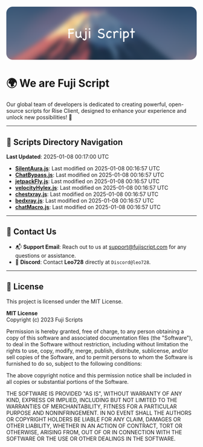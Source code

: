 ![Banner](.github/b.webp)

# 🌍 **We are Fuji Script**

Our global team of developers is dedicated to creating powerful, open-source scripts for Rise Client, designed to enhance your experience and unlock new possibilities! 🌟

---
<!-- SCRIPTS_NAVIGATION_START -->
## 📂 **Scripts Directory Navigation**

**Last Updated**: 2025-01-08 00:17:00 UTC

- **[SilentAura.js](scripts/SilentAura.js)**: Last modified on 2025-01-08 00:16:57 UTC
- **[ChatBypass.js](scripts/ChatBypass.js)**: Last modified on 2025-01-08 00:16:57 UTC
- **[jetpackFly.js](scripts/jetpackFly.js)**: Last modified on 2025-01-08 00:16:57 UTC
- **[velocityHylex.js](scripts/velocityHylex.js)**: Last modified on 2025-01-08 00:16:57 UTC
- **[chestxray.js](scripts/chestxray.js)**: Last modified on 2025-01-08 00:16:57 UTC
- **[bedxray.js](scripts/bedxray.js)**: Last modified on 2025-01-08 00:16:57 UTC
- **[chatMacro.js](scripts/chatMacro.js)**: Last modified on 2025-01-08 00:16:57 UTC

<!-- SCRIPTS_NAVIGATION_END -->

---

## 💬 **Contact Us**  
- 📬 **Support Email**: Reach out to us at [support@fujiscript.com](mailto:support@fujiscript.com) for any questions or assistance.  
- 💬 **Discord**: Contact **Leo728** directly at `Discord@leo728`.

---

## 📜 **License**

This project is licensed under the MIT License.  

**MIT License**  
Copyright (c) 2023 Fuji Scripts  

Permission is hereby granted, free of charge, to any person obtaining a copy of this software and associated documentation files (the "Software"), to deal in the Software without restriction, including without limitation the rights to use, copy, modify, merge, publish, distribute, sublicense, and/or sell copies of the Software, and to permit persons to whom the Software is furnished to do so, subject to the following conditions:  

The above copyright notice and this permission notice shall be included in all copies or substantial portions of the Software.  

THE SOFTWARE IS PROVIDED "AS IS", WITHOUT WARRANTY OF ANY KIND, EXPRESS OR IMPLIED, INCLUDING BUT NOT LIMITED TO THE WARRANTIES OF MERCHANTABILITY, FITNESS FOR A PARTICULAR PURPOSE AND NONINFRINGEMENT. IN NO EVENT SHALL THE AUTHORS OR COPYRIGHT HOLDERS BE LIABLE FOR ANY CLAIM, DAMAGES OR OTHER LIABILITY, WHETHER IN AN ACTION OF CONTRACT, TORT OR OTHERWISE, ARISING FROM, OUT OF OR IN CONNECTION WITH THE SOFTWARE OR THE USE OR OTHER DEALINGS IN THE SOFTWARE.  
